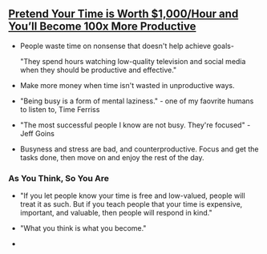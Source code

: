 ## [Pretend Your Time is Worth $1,000/Hour and You’ll Become 100x More Productive](https://medium.com/swlh/pretend-your-time-is-worth-1-000-hour-and-youll-become-100x-more-productive-f04628bb3e6d)

- People waste time on nonsense that doesn't help achieve goals-  

  "They spend hours watching low-quality television and social media when they should be productive and effective."

- Make more money when time isn't wasted in unproductive ways.

- "Being busy is a form of mental laziness." - one of my faovrite humans to listen to, Time Ferriss

- "The most successful people I know are not busy. They're focused" - Jeff Goins

- Busyness and stress are bad, and counterproductive. Focus and get the tasks done, then move on and enjoy the rest of the day.

### As You Think, So You Are

- "If you let people know your time is free and low-valued, people will treat it as such.
But if you teach people that your time is expensive, important, and valuable, then people will respond in kind."

- "What you think is what you become." 

- 